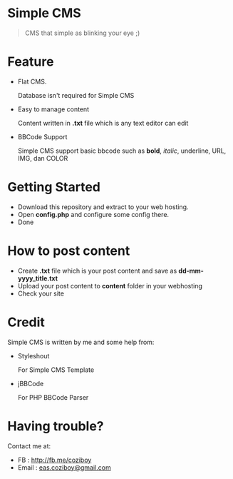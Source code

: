 # Simple CMS
>CMS that simple as blinking your eye ;)

# Feature
* Flat CMS.

  Database isn't required for Simple CMS
* Easy to manage content

  Content written in __.txt__ file which is any text editor can edit
* BBCode Support

  Simple CMS support basic bbcode such as __bold__, _italic_, underline, URL, IMG, dan COLOR

# Getting Started
* Download this repository and extract to your web hosting.
* Open __config.php__ and configure some config there.
* Done

# How to post content
* Create __.txt__ file which is your post content and save as __dd-mm-yyyy_title.txt__
* Upload your post content to __content__ folder in your webhosting
* Check your site

# Credit
Simple CMS is written by me and some help from:
* Styleshout

  For Simple CMS Template 
* jBBCode

  For PHP BBCode Parser

# Having trouble?
Contact me at:
* FB : http://fb.me/coziboy
* Email : eas.coziboy@gmail.com
